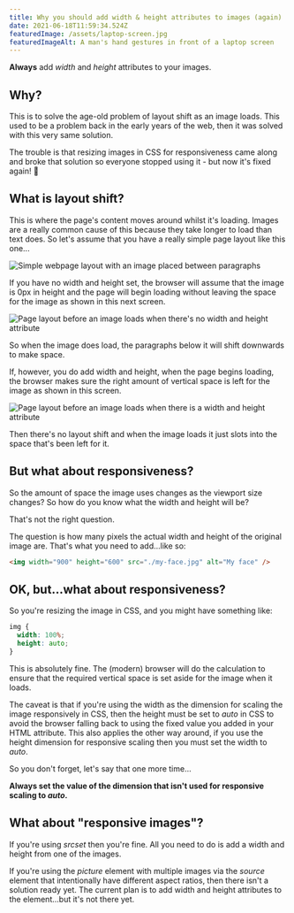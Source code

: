 ```yaml
---
title: Why you should add width & height attributes to images (again)
date: 2021-06-18T11:59:34.524Z
featuredImage: /assets/laptop-screen.jpg
featuredImageAlt: A man's hand gestures in front of a laptop screen
---
```

**Always** add *width* and *height* attributes to your images.

## Why?

This is to solve the age-old problem of layout shift as an image loads. This used to be a problem back in the early years of the web, then it was solved with this very same solution.

The trouble is that resizing images in CSS for responsiveness came along and broke that solution so everyone stopped using it - but now it's fixed again! 🥳

## What is layout shift?

This is where the page's content moves around whilst it's loading. Images are a really common cause of this because they take longer to load than text does. So let's assume that you have a really simple page layout like this one...

![Simple webpage layout with an image placed between paragraphs](/assets/iphone-8-1-1-.png)

If you have no width and height set, the browser will assume that the image is 0px in height and the page will begin loading without leaving the space for the image as shown in this next screen.

![Page layout before an image loads when there's no width and height attribute](/assets/iphone-8-1.png)

So when the image does load, the paragraphs below it will shift downwards to make space.

If, however, you do add width and height, when the page begins loading, the browser makes sure the right amount of vertical space is left for the image as shown in this screen.

![Page layout before an image loads when there is a width and height attribute](/assets/iphone-8-1-2-.png)

Then there's no layout shift and when the image loads it just slots into the space that's been left for it.

## But what about responsiveness?

So the amount of space the image uses changes as the viewport size changes? So how do you know what the width and height will be?

That's not the right question.

The question is how many pixels the actual width and height of the original image are. That's what you need to add...like so:

```html
<img width="900" height="600" src="./my-face.jpg" alt="My face" />
```

## OK, but...what about responsiveness?

So you're resizing the image in CSS, and you might have something like:

```css
img {
  width: 100%;
  height: auto;
}
```

This is absolutely fine. The (modern) browser will do the calculation to ensure that the required vertical space is set aside for the image when it loads.

The caveat is that if you're using the width as the dimension for scaling the image responsively in CSS, then the height must be set to *auto* in CSS to avoid the browser falling back to using the fixed value you added in your HTML attribute. This also applies the other way around, if you use the height dimension for responsive scaling then you must set the width to *auto*.

So you don't forget, let's say that one more time...

**Always set the value of the dimension that isn't used for responsive scaling to *auto*.**

## What about "responsive images"?

If you're using *srcset* then you're fine. All you need to do is add a width and height from one of the images.

If you're using the *picture* element with multiple images via the *source* element that intentionally have different aspect ratios, then there isn't a solution ready yet. The current plan is to add width and height attributes to the <source> element...but it's not there yet.